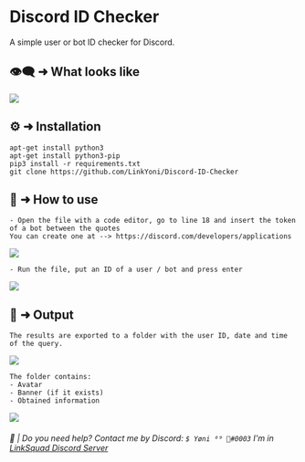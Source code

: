 # Discord ID Checker

A simple user or bot ID checker for Discord.

## 👁‍🗨 ➜ What looks like

<p align="left"><img src="https://media.discordapp.net/attachments/946392863372095532/951495868635295834/unknown.png"</p>

## ⚙️ ➜ Installation

```
apt-get install python3
apt-get install python3-pip
pip3 install -r requirements.txt
git clone https://github.com/LinkYoni/Discord-ID-Checker
```

## 🔨 ➜ How to use

```
- Open the file with a code editor, go to line 18 and insert the token of a bot between the quotes
You can create one at --> https://discord.com/developers/applications
```
<p align="left"><img src="https://media.discordapp.net/attachments/946392863372095532/951529455715774544/unknown.png"</p>

```
- Run the file, put an ID of a user / bot and press enter
```

<p align="left"><img src="https://media.discordapp.net/attachments/946392863372095532/951531299158511656/unknown.png"</p>

## 📩 ➜ Output

  ```
The results are exported to a folder with the user ID, date and time of the query.
```
<p align="left"><img src="https://media.discordapp.net/attachments/946392863372095532/953778254739800094/unknown.png"</p>

```
The folder contains:
- Avatar
- Banner (if it exists)
- Obtained information
```
<p align="left"><img src="https://media.discordapp.net/attachments/946392863372095532/951496275654746132/unknown.png"</p>

###### 🔧 | Do you need help? Contact me by Discord: ``$ Yøni ⁶⁹ 🚬#0003`` I'm in [LinkSquad Discord Server](https://discord.gg/linksquad)
